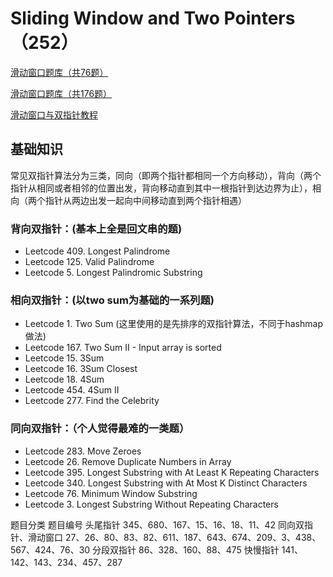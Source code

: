 # Sliding Window and Two Pointers （252）



<a href="https://leetcode-cn.com/tag/sliding-window/problemset/" target="_blank">滑动窗口题库（共76题）</a>

<a href="https://leetcode-cn.com/tag/two-pointers/problemset/" target="_blank">滑动窗口题库（共176题）</a>

<a href="https://leetcode-cn.com/leetbook/detail/sliding-window-and-two-pointers/" target="_blank">滑动窗口与双指针教程</a>


## 基础知识

常见双指针算法分为三类，同向（即两个指针都相同一个方向移动），背向（两个指针从相同或者相邻的位置出发，背向移动直到其中一根指针到达边界为止），相向（两个指针从两边出发一起向中间移动直到两个指针相遇）

### 背向双指针：(基本上全是回文串的题)

- Leetcode 409. Longest Palindrome
- Leetcode 125. Valid Palindrome
- Leetcode 5. Longest Palindromic Substring

### 相向双指针：(以two sum为基础的一系列题)

- Leetcode 1. Two Sum (这里使用的是先排序的双指针算法，不同于hashmap做法)
- Leetcode 167. Two Sum II - Input array is sorted
- Leetcode 15. 3Sum
- Leetcode 16. 3Sum Closest
- Leetcode 18. 4Sum
- Leetcode 454. 4Sum II
- Leetcode 277. Find the Celebrity

### 同向双指针：（个人觉得最难的一类题）

- Leetcode 283. Move Zeroes
- Leetcode 26. Remove Duplicate Numbers in Array
- Leetcode 395. Longest Substring with At Least K Repeating Characters
- Leetcode 340. Longest Substring with At Most K Distinct Characters
- Leetcode 76. Minimum Window Substring
- Leetcode 3. Longest Substring Without Repeating Characters


题目分类	题目编号
头尾指针	345、680、167、15、16、18、11、42
同向双指针、滑动窗口	27、26、80、83、82、611、187、643、674、209、3、438、567、424、76、30
分段双指针	86、328、160、88、475
快慢指针	141、142、143、234、457、287
